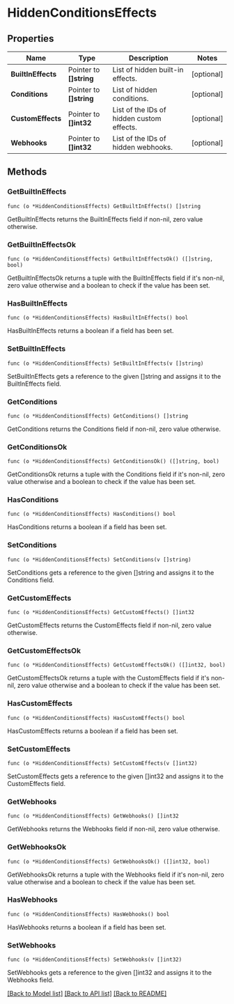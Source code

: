 # HiddenConditionsEffects

## Properties

Name | Type | Description | Notes
------------ | ------------- | ------------- | -------------
**BuiltInEffects** | Pointer to **[]string** | List of hidden built-in effects. | [optional] 
**Conditions** | Pointer to **[]string** | List of hidden conditions. | [optional] 
**CustomEffects** | Pointer to **[]int32** | List of the IDs of hidden custom effects. | [optional] 
**Webhooks** | Pointer to **[]int32** | List of the IDs of hidden webhooks. | [optional] 

## Methods

### GetBuiltInEffects

`func (o *HiddenConditionsEffects) GetBuiltInEffects() []string`

GetBuiltInEffects returns the BuiltInEffects field if non-nil, zero value otherwise.

### GetBuiltInEffectsOk

`func (o *HiddenConditionsEffects) GetBuiltInEffectsOk() ([]string, bool)`

GetBuiltInEffectsOk returns a tuple with the BuiltInEffects field if it's non-nil, zero value otherwise
and a boolean to check if the value has been set.

### HasBuiltInEffects

`func (o *HiddenConditionsEffects) HasBuiltInEffects() bool`

HasBuiltInEffects returns a boolean if a field has been set.

### SetBuiltInEffects

`func (o *HiddenConditionsEffects) SetBuiltInEffects(v []string)`

SetBuiltInEffects gets a reference to the given []string and assigns it to the BuiltInEffects field.

### GetConditions

`func (o *HiddenConditionsEffects) GetConditions() []string`

GetConditions returns the Conditions field if non-nil, zero value otherwise.

### GetConditionsOk

`func (o *HiddenConditionsEffects) GetConditionsOk() ([]string, bool)`

GetConditionsOk returns a tuple with the Conditions field if it's non-nil, zero value otherwise
and a boolean to check if the value has been set.

### HasConditions

`func (o *HiddenConditionsEffects) HasConditions() bool`

HasConditions returns a boolean if a field has been set.

### SetConditions

`func (o *HiddenConditionsEffects) SetConditions(v []string)`

SetConditions gets a reference to the given []string and assigns it to the Conditions field.

### GetCustomEffects

`func (o *HiddenConditionsEffects) GetCustomEffects() []int32`

GetCustomEffects returns the CustomEffects field if non-nil, zero value otherwise.

### GetCustomEffectsOk

`func (o *HiddenConditionsEffects) GetCustomEffectsOk() ([]int32, bool)`

GetCustomEffectsOk returns a tuple with the CustomEffects field if it's non-nil, zero value otherwise
and a boolean to check if the value has been set.

### HasCustomEffects

`func (o *HiddenConditionsEffects) HasCustomEffects() bool`

HasCustomEffects returns a boolean if a field has been set.

### SetCustomEffects

`func (o *HiddenConditionsEffects) SetCustomEffects(v []int32)`

SetCustomEffects gets a reference to the given []int32 and assigns it to the CustomEffects field.

### GetWebhooks

`func (o *HiddenConditionsEffects) GetWebhooks() []int32`

GetWebhooks returns the Webhooks field if non-nil, zero value otherwise.

### GetWebhooksOk

`func (o *HiddenConditionsEffects) GetWebhooksOk() ([]int32, bool)`

GetWebhooksOk returns a tuple with the Webhooks field if it's non-nil, zero value otherwise
and a boolean to check if the value has been set.

### HasWebhooks

`func (o *HiddenConditionsEffects) HasWebhooks() bool`

HasWebhooks returns a boolean if a field has been set.

### SetWebhooks

`func (o *HiddenConditionsEffects) SetWebhooks(v []int32)`

SetWebhooks gets a reference to the given []int32 and assigns it to the Webhooks field.


[[Back to Model list]](../README.md#documentation-for-models) [[Back to API list]](../README.md#documentation-for-api-endpoints) [[Back to README]](../README.md)


